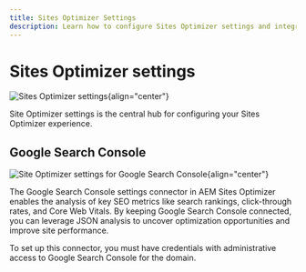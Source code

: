 ```yaml
---
title: Sites Optimizer Settings
description: Learn how to configure Sites Optimizer settings and integrate with other tools.
---
```


# Sites Optimizer settings

![Sites Optimizer settings](./assets/settings/hero.png){align="center"} 

Site Optimizer settings is the central hub for configuring your Sites Optimizer experience. 

## Google Search Console

![Site Optimizer settings for Google Search Console](./assets/settings/google-search-console.png){align="center"}

The Google Search Console settings connector in AEM Sites Optimizer enables the analysis of key SEO metrics like search rankings, click-through rates, and Core Web Vitals. By keeping Google Search Console connected, you can leverage JSON analysis to uncover optimization opportunities and improve site performance. 

To set up this connector, you must have credentials with administrative access to Google Search Console for the domain.

